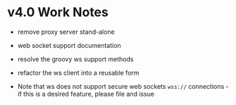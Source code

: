 # v4.0 Work Notes
- remove proxy server stand-alone
- web socket support documentation 
- resolve the groovy ws support methods
- refactor the ws client into a reusable form

- Note that ws does not support secure web sockets `wss://` connections - if this is a desired feature, please file and issue